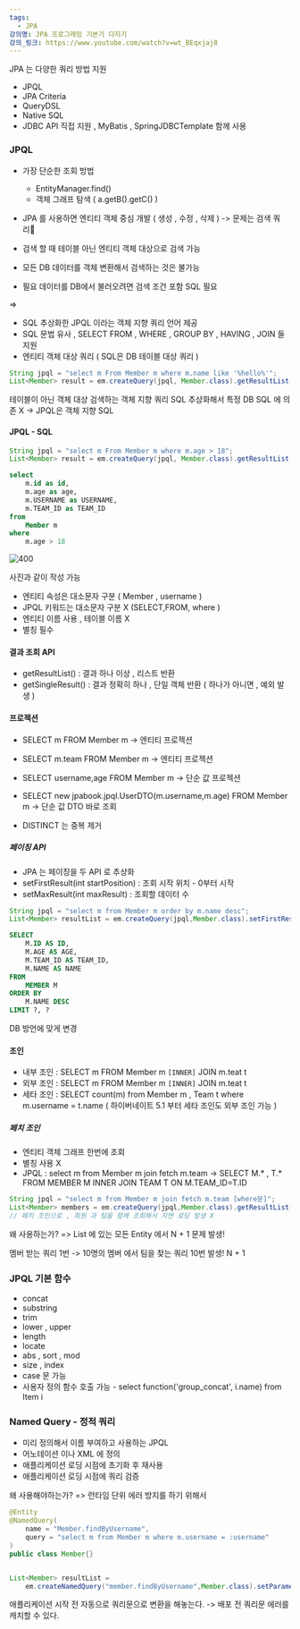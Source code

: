 ```yaml
---
tags:
  - JPA
강의명: JPA 프로그래밍 기본기 다지기
강의_링크: https://www.youtube.com/watch?v=wt_BEqxjaj8
---
```

JPA 는 다양한 쿼리 방법 지원
- JPQL
- JPA Criteria
- QueryDSL
- Native SQL
- JDBC API 직접 지원 , MyBatis , SpringJDBCTemplate 함께 사용

### JPQL

- 가장 단순한 조회 방법
	- EntityManager.find()
	- 객체 그래프 탐색 ( a.getB().getC() )

- JPA 를 사용하면 엔티티 객체 중심 개발 ( 생성 , 수정 , 삭제 )
	-> 문제는 검색 쿼리
- 검색 할 때 테이블 아닌 엔티티 객체 대상으로 검색 가능
- 모든 DB 데이터를 객체 변환해서 검색하는 것은 불가능
- 필요 데이터를 DB에서 불러오려면 검색 조건 포함 SQL 필요

=> 
- SQL 추상화한 JPQL 이라는 객체 지향 쿼리 언어 제공
- SQL 문법 유사 , SELECT FROM , WHERE , GROUP BY , HAVING , JOIN 들 지원
- 엔티티 객체 대상 쿼리 ( SQL은 DB 테이블 대상 쿼리 )

```java
String jpql = "select m From Member m where m.name like '%hello%'";
List<Member> result = em.createQuery(jpql, Member.class).getResultList();
```
테이블이 아닌 객체 대상 검색하는 객체 지향 쿼리
SQL 추상화해서 특정 DB SQL 에 의존 X
-> JPQL은 객체 지향 SQL

#### JPQL - SQL

```java
String jpql = "select m From Member m where m.age > 18";
List<Member> result = em.createQuery(jpql, Member.class).getResultList();
```

```SQL
select
    m.id as id,
    m.age as age,
    m.USERNAME as USERNAME,
    m.TEAM_ID as TEAM_ID
from
    Member m
where
    m.age > 18
```

![400](https://i.imgur.com/5vmg9Xu.png)

사진과 같이 작성 가능

- 엔티티 속성은 대소문자 구분 ( Member , username )
- JPQL 키워드는 대소문자 구분 X (SELECT,FROM, where )
- 엔티티 이름 사용 , 테이블 이름 X
- 별칭 필수

#### 결과 조회 API

- getResultList() : 결과 하나 이상 , 리스트 반환
- getSingleResult() : 결과 정확히 하나 , 단일 객체 반환 ( 하나가 아니면 , 예외 발생 )


#### 프로젝션

- SELECT m FROM Member m -> 엔티티 프로젝션
- SELECT m.team FROM Member m -> 엔티티 프로젝션
- SELECT username,age FROM Member m -> 단순 값 프로젝션

- SELECT new jpabook.jpql.UserDTO(m.username,m.age) FROM Member m -> 단순 값 DTO 바로 조회
- DISTINCT 는 중복 제거

##### 페이징 API

- JPA 는 페이징을 두 API 로 추상화
- setFirstResult(int startPosition) : 조회 시작 위치 - 0부터 시작
- setMaxResult(int maxResult) : 조회할 데이터 수

```java
String jpql = "select m from Member m order by m.name desc";
List<Member> resultList = em.createQuery(jpql,Member.class).setFirstResult(10).setMaxResult(20).getResultList();
```

```sql
SELECT
    M.ID AS ID,
    M.AGE AS AGE,
    M.TEAM_ID AS TEAM_ID,
    M.NAME AS NAME
FROM
    MEMBER M
ORDER BY
    M.NAME DESC
LIMIT ?, ?
```

DB 방언에 맞게 변경

#### 조인

- 내부 조인 : SELECT m FROM Member m `[INNER]` JOIN m.teat t
- 외부 조인 : SELECT m FROM Member m `[INNER]` JOIN m.teat t
- 세타 조인 : SELECT count(m) from Member m , Team t where m.username = t.name
	( 하이버네이트 5.1 부터 세타 조인도 외부 조인 가능 )
##### 페치 조인

- 엔티티 객체 그래프 한번에 조회
- 별칭 사용 X
- JPQL  : select m from Member m join fetch m.team
	-> SELECT M.* , T.* FROM MEMBER M INNER JOIN TEAM T ON M.TEAM_ID=T.ID

```java
String jpql = "select m from Member m join fetch m.team [where문]";
List<Member> members = em.createQuery(jpql,Member.class).getResultList();
// 페치 조인으로 , 회원 과 팀을 함께 조회해서 지연 로딩 발생 X
```

왜 사용하는가?
=> List 에 있는 모든 Entity 에서 N + 1 문제 발생!

멤버 받는 쿼리 1번 -> 10명의 멤버 에서 팀을 찾는 쿼리 10번 발생!
N + 1


### JPQL 기본 함수

- concat
- substring
- trim
- lower , upper
- length
- locate
- abs , sort , mod
- size , index
- case 문 가능
- 사용자 정의 함수 호출 가능 - select function('group_concat', i.name) from Item i


### Named Query - 정적 쿼리

- 미리 정의해서 이름 부여하고 사용하는 JPQL
- 어노테이션 이나 XML 에 정의
- 애플리케이션 로딩 시점에 초기화 후 재사용
- 애플리케이션 로딩 시점에 쿼리 검증

왜 사용해야하는가?
=> 런타임 단위 에러 방지를 하기 위해서

```java
@Entity
@NamedQuery(
	name = "Member.findByUsername",
	query = "select m from Member m where m.username = :username"
)
public class Member{}


List<Member> resultList = 
	em.createNamedQuery("member.findByUsername",Member.class).setParameter("username","회원1").getResultList();
```

애플리케이션 시작 전 자동으로 쿼리문으로 변환을 해놓는다. 
-> 배포 전 쿼리문 에러를 캐치할 수 있다.
